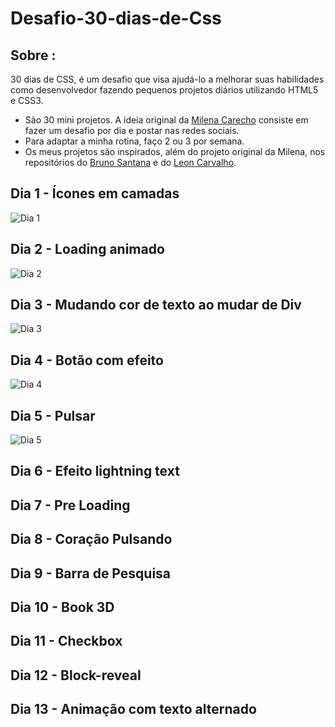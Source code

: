 # Desafio-30-dias-de-Css  

## Sobre : 
30 dias de CSS, é um desafio que visa ajudá-lo a melhorar suas habilidades como desenvolvedor fazendo pequenos projetos diários utilizando HTML5 e CSS3. 

- São 30 mini projetos. A ideia original da [Milena Carecho](https://github.com/MilenaCarecho) consiste em fazer um desafio por dia e postar nas redes sociais. 
- Para adaptar a minha rotina, faço 2 ou 3 por semana.
- Os meus projetos são inspirados, além do projeto original da Milena, nos repositórios do [Bruno Santana](https://github.com/BrunoSSantana/30diasDeCSS#readme) e
do [Leon Carvalho](https://github.com/leon-carvalho/30-dias-css).  


## Dia 1 - Ícones em camadas
![Dia 1 ](https://j.gifs.com/mqwEpr.gif)


## Dia 2 - Loading animado
![Dia 2](https://j.gifs.com/mqwMkG.gif)

## Dia 3 - Mudando cor de texto ao mudar de Div
![Dia 3](https://j.gifs.com/Pj15G4.gif)

## Dia 4 - Botão com efeito 
![Dia 4](https://j.gifs.com/K8O5Bx.gif)

## Dia 5 - Pulsar
![Dia 5](https://j.gifs.com/36lK0R.gif)

## Dia 6 - Efeito lightning text

## Dia 7 - Pre Loading

## Dia 8 - Coração Pulsando

## Dia 9 - Barra de Pesquisa

## Dia 10 - Book 3D

## Dia 11 - Checkbox

## Dia 12 - Block-reveal

## Dia 13 - Animação com texto alternado


